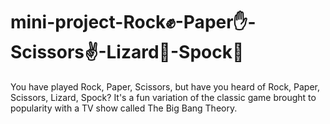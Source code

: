# mini-project-Rock✊-Paper✋-Scissors✌️-Lizard🦎-Spock🖖
You have played Rock, Paper, Scissors, but have you heard of Rock, Paper, Scissors, Lizard, Spock? It's a fun variation of the classic game brought to popularity with a TV show called The Big Bang Theory.
